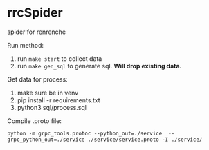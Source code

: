 # rrcSpider
spider for renrenche

Run method:
1. run `make start` to collect data
2. run `make gen_sql` to generate sql. **Will drop existing data.**

Get data for process:

1. make sure be in venv
2. pip install -r requirements.txt
3. python3 sql/process.sql

Compile .proto file:

    python -m grpc_tools.protoc --python_out=./service  --grpc_python_out=./service ./service/service.proto -I ./service/

